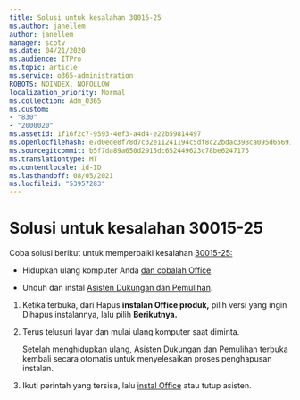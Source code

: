 ```yaml
---
title: Solusi untuk kesalahan 30015-25
ms.author: janellem
author: janellem
manager: scotv
ms.date: 04/21/2020
ms.audience: ITPro
ms.topic: article
ms.service: o365-administration
ROBOTS: NOINDEX, NOFOLLOW
localization_priority: Normal
ms.collection: Adm_O365
ms.custom:
- "830"
- "2000020"
ms.assetid: 1f16f2c7-9593-4ef3-a4d4-e22b59814497
ms.openlocfilehash: e7d0ede8f78d7c32e11241194c5df8c22bdac398ca095d65691d30b4e93f3f8c
ms.sourcegitcommit: b5f7da89a650d2915dc652449623c78be6247175
ms.translationtype: MT
ms.contentlocale: id-ID
ms.lasthandoff: 08/05/2021
ms.locfileid: "53957283"
---
```

# <a name="solutions-for-error-30015-25"></a>Solusi untuk kesalahan 30015-25

Coba solusi berikut untuk memperbaiki kesalahan [30015-25:](https://support.office.com/article/d5df89a9-0507-4b4c-92f9-22f457e630aa?wt.mc_id=Alchemy_ClientDIA)
  
- Hidupkan ulang komputer Anda [dan cobalah Office](https://portal.office.com/OLS/MySoftware.aspx).

- Unduh dan instal [Asisten Dukungan dan Pemulihan](https://aka.ms/SARA-OfficeUninstall-Alchemy).

1. Ketika terbuka, dari Hapus **instalan Office produk,** pilih versi yang ingin Dihapus instalannya, lalu pilih **Berikutnya.**

2. Terus telusuri layar dan mulai ulang komputer saat diminta.

    Setelah menghidupkan ulang, Asisten Dukungan dan Pemulihan terbuka kembali secara otomatis untuk menyelesaikan proses penghapusan instalan.

3. Ikuti perintah yang tersisa, lalu [instal Office](https://portal.office.com/OLS/MySoftware.aspx) atau tutup asisten.
